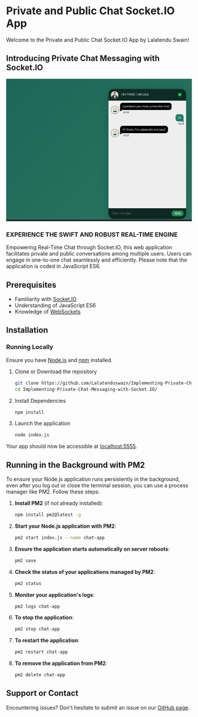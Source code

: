 # Private and Public Chat Socket.IO App

Welcome to the Private and Public Chat Socket.IO App by Lalatendu Swain!

## Introducing Private Chat Messaging with Socket.IO

![Chat App Screenshot](https://raw.githubusercontent.com/Lalatenduswain/Implementing-Private-Chat-Messaging-with-Socket.IO/master/public/img/chat-app.png "Chat")

### EXPERIENCE THE SWIFT AND ROBUST REAL-TIME ENGINE

Empowering Real-Time Chat through Socket.IO, this web application facilitates private and public conversations among multiple users. Users can engage in one-to-one chat seamlessly and efficiently. Please note that the application is coded in JavaScript ES6.

## Prerequisites

- Familiarity with [Socket.IO](https://socket.io/)
- Understanding of JavaScript ES6
- Knowledge of [WebSockets](https://developer.mozilla.org/en-US/docs/Web/API/WebSockets_API/Writing_WebSocket_client_applications)

## Installation

### Running Locally

Ensure you have [Node.js](https://nodejs.org/) and [npm](https://www.npmjs.com/) installed.

1. Clone or Download the repository

    ```bash
    git clone https://github.com/Lalatenduswain/Implementing-Private-Chat-Messaging-with-Socket.IO.git
    cd Implementing-Private-Chat-Messaging-with-Socket.IO/
    ```

2. Install Dependencies

    ```bash
    npm install
    ```

3. Launch the application

    ```bash
    node index.js
    ```

Your app should now be accessible at [localhost:5555](http://localhost:5555/).

## Running in the Background with PM2

To ensure your Node.js application runs persistently in the background, even after you log out or close the terminal session, you can use a process manager like PM2. Follow these steps:

1. **Install PM2** (if not already installed):

    ```bash
    npm install pm2@latest -g
    ```

2. **Start your Node.js application with PM2**:

    ```bash
    pm2 start index.js --name chat-app
    ```

3. **Ensure the application starts automatically on server reboots**:

    ```bash
    pm2 save
    ```

4. **Check the status of your applications managed by PM2**:

    ```bash
    pm2 status
    ```

5. **Monitor your application's logs**:

    ```bash
    pm2 logs chat-app
    ```

6. **To stop the application**:

    ```bash
    pm2 stop chat-app
    ```

7. **To restart the application**:

    ```bash
    pm2 restart chat-app
    ```

8. **To remove the application from PM2**:

    ```bash
    pm2 delete chat-app
    ```

## Support or Contact

Encountering issues? Don't hesitate to submit an issue on our [GitHub page](https://github.com/Lalatenduswain/Implementing-Private-Chat-Messaging-with-Socket.IO/issues).
